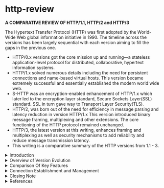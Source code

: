 # http-review
**A COMPARATIVE REVIEW OF HTTP/1.1, HTTP/2 and HTTP/3**

The Hypertext Transfer Protocol (HTTP) was first adopted by the World-Wide Web global information initiative in 1990. The timeline across the versions has been largely sequential with each version aiming to fill the gaps in the previous one.
  - HTTP/0.x versions got the core mission up and running—a stateless application-level protocol for distributed, collaborative, hypertext information systems. 
  - HTTP/1.x solved numerous details including the need for persistent connections and name-based virtual hosts. 
  This version became extremely successful and essentially established the modern world wide web. 
  - S-HTTP was an encryption-enabled enhancement of HTTP/1.x which later led to the encryption layer standard, Secure Sockets Layer(SSL) standard. SSL in turn gave way to Transport Layer Security(TLS). 
  - HTTP/2, was born out of the need for efficiency in message parsing and latency reduction in version HTTP/1.x 
  This version introduced binary message framing, multiplexing and other extensions. The core functioning of the HTTP protocol remained unchanged. 
  - HTTP/3, the latest version at this writing, enhances framing and multiplexing as well as security mechanisms to add reliability and reduce message transmission latency. 
  - This writing is a comparative summary of the HTTP versions from 1.1 - 3.

<details><summary>Introduction</summary>
  <p>

Hypertext Transfer Protocol(HTTP) is “a stateless application-level protocol for distributed, collaborative, hypertext information  systems.” [3]. This protocol enables communication of HTML data and other web resources between different user agents and servers. Through the protocol, a message sender lets a receiver know the format of data representation so as they can be able to appropriately process the exchanged web resource. The exchange occurs between a server and a client. [1]

  HTTP was designed to be a generic interface for communication on the internet without regard to types of resources being exchanged or implementation of communicating HTTP clients. Due to this intended general applicability, the protocol specification is limited to defining syntax of communication, with corresponding meaning and expected behavior. It describes the architectural elements of the communication as well as all the mechanisms of network connection management and message handling.[3]

  Key terminologies in the HTTP specification include: connection which refers to the transport layer protocol between the client and the server. The client is the initiator of the connection while the server is the other side of that communication. The request is the HTTP initiating message while the response is the HTTP reply. The resource is any piece of data identifiable by HTTP’s Uniform Resource Identifier(URI) scheme. The scheme specifies the target resource by name, location, other properties and its relationship with other resources. The user agent is the client which can be a browser or any other end-user—facing application including command shells, mobile apps and even household appliances. [2] [3]

  The data exchange model used by HTTP is referred to as a client-server model. The client sends a request to a server and the server responds with the requested web resource, with the data format—HTTP version—specified in the header. The common scenario is that a web user either types a Uniform Resource Locator(URL) into the web browser search area or clicks on a URL link and the browser who is the client translates these URLs into HTTP requests and sends them to the server. The server then responds with the requested resource after accordingly fetching its components whether they are stored in one server or distributed in several locations. [1]
	  
```
			User --url--> Client
				      Client -----HTTP Request-------> Server
								       Server <----->Data storage
				      Client <----HTTP Response--------Server
	    User <-parse & display--- Client

```
  

  The client then parses the HTTP response received which may include any web resources—such as text, images, videos, scripts. The browser also parses the formatting information present in the Cascading Style Sheets(CSS) specification for the received data, allowing it to present the information to the user in an organized format.[1]

  HTTP operates in the application layer while relying on a transport layer protocol for to build connections. Prior to HTTP/3, the transport protocol has been TCP, and has been used both in encrypted and unencrypted versions. However HTTP/3 is designed to run over UDP. 

  The communication between server and client is typically relayed between several virtual and physical components in between the two principals.[1] These intermediaries include proxies, tunnels and gateways[3]. Proxies may perform several functions including caching, authentication and content filtering[1]. Tunnels on the other hand are blind relays which do not change the message. They extend a virtual connection through a proxy. An example of tunnelling is when TLS channels confidential information through a firewall proxy[3]. 
  While tunnels relay blindly, other intermediaries are required to ensure that the protocol version in the first line of a HTTP message matches their own or otherwise revise it to match before forwarding. This allows for future messages from the receiver to be suitably encoded so that they can be correctly translated on their way back to the original sender.[3]

  HTTP version numbers have two parts: the major and the minor. The format of numbering is HTTP/major.minor. The major number indicates the protocol version which specifies the HTTP syntax of the message it accompanies and also implies what formats the sender can receive and process. The minor specifies the highest edition within that major version to which the sender conforms. This is useful for indicating the sender’s backwards compatibility within a version e.g. HTTP/1.0, HTTP/1.1. [2], [3]. 

  There have been numerous changes to HTTP since its initial version. The remainder of this writing reviews comparatively, three versions of HTTP—Versions 1.1 , 2 and 3. 
    We start off comparing the backgrounds, then the message architecture, connection establishment and management schemes, and other key properties.

  </p>
</details>

<details><summary> Overview of Version Evolution </summary>
<p>
The earliest versions of HTTP - version 0.9 - succeeded in transferring raw data across the internet but was not designed to organize such data. It was version 1.0 that organized the transferred data and added meta-data and semantics of request and response modifiers. Later version 1.1 introduced handling of hierarchical proxies, caching, connection persistence, virtual hosts and standardization of HTTP client implementation requirements to make it possible to correctly determine a client’s HTTP capability.[5]. 

HTTP/1.1 also introduced persistent connections as a default, allowing multiple request/response exchanges. It also introduced the transfer encoding header field to record any encodings applied or intended for a message during transfer[3] . This version also introduced multi-homed web servers with the requirement that clients and servers support the Host header field, report an error if the Host header field is missing from an HTTP/1.1 request and accept absolute URIs [3].

HTTP/2 was introduced mainly to improve the message transport mechanism to reduce latency, reduce protocol overhead by header compression, enable request prioritization and also support server push mechanism[ 6 ]. The protocol introduced binary framing of messages for transport, multiplexing, congestion control, flow control, parallelism, header compression and proactive response “push” by the server [7].

HTTP/2 is designed as an extension to its predecessor, so as to achieve its goals without altering the core functionality of HTTP/1.1. To avoid tampering with version 1.1, version 2 introduces a framing layer under the HTTP component but within the application layer for message formatting into frames, and for its other functions [ 7 ] . This version of HTTP is based on the SPDY protocol. Before adoption by HTTP, the SPDY protocol was designed to transport content at low latency on the web. In order to interoperate with HTTP, it was designed with two layers —the upper one to integrate with HTTP application servers, and the lower one for framing, multiplexing, compression prioritization [8].

HTTP/3  [16] is the latest version of this protocol. It was adapted from the QUIC protocol and has only recently—in 2018—been renamed to HTTP. This version builds upon HTTP/2 semantics. It improves parallelism by introducing per-stream multiplexing and flow control thereby introducing reliability to each stream separately. It also incorporates TLS 1.3 and reduces connection setup latency.[9].

The next section compares the features of the three versions HTTP/1.1, HTTP/2 and HTTP/3 in more detail.

</p>
</details>

<details><summary> Comparison Of Key Features</summary>
MESSAGE FRAMING 
<p>
  
HTTP/1.x is a plain text(ASCII) based protocol meaning its content is transferred in a human-readable format[10 ]. HTTP/1.x is therefore easy to read and interpret, which is a property suitable for early protocol development.  

In contrast, HTTP/2 is a binary protocol. Its messaging is intended to be read by a machine [11]. It was developed after HTTP/1 had become highly successful, to improve on transport latency. HTTP/2 does not tamper with the components of HTTP/1.x but rather changes the way the messages are framed for transmission[ 6 ]. 

It avoids tampering with HTTP/1 elements by introducing a framing layer that allows for the additional functions to be carried out without interfering with the HTTP elements above it or the transport layer(TCP) below it [12]. The binary formatting of HTTP/2 makes it more compact and less susceptible to error. This allows HTTP/2 messages to be parsed in one uniform method compared to its predecessor which needs multiple methods to parse a message due to extraneous elements [ 7] . 

```
+-----------------------------------------------+
 |                 Length (24)                   |
 +---------------+---------------+---------------+
 |   Type (8)    |   Flags (8)   |
 +-+-------------+---------------+-------------------------------+
 |R|                 Stream Identifier (31)                      |
 +=+=============================================================+
 |                   Frame Payload (0...)                      ...
 +---------------------------------------------------------------+
```
Figure 1: Frame Layout in HTTP/2 - [7]. 


HTTP/3 is a transport optimization protocol. It builds on the HTTP/2 framing system and also adopts the multiplexing and flow control features of its predecessor. It adds congestion control, reliability, security—moves to TLS 1.3— as well as adds per-stream multiplexing so that messages on different streams do not interfere with each other. Due to this added reliability, it runs on UDP[ 12 ] which reduces connection setup latency and also message transfer latency. One might view the per stream multiplexing over UDP as having multiple small TCP-like connections. 

One key difference between the two versions is that while HTTP/2 provides an absolute ordering of frames spanning across all streams, QUIC  does the ordering per each stream separately. QUIC uses frames in the control stream, request streams and push streams. [ 13 ].

Each QUIC frame includes a length field for payload length, type field for the frame type and a payload segment. A frame not containing exactly the expected number of octets is treated as a connection error i.e. HTTP_MALFORMED_FRAME.
	
```
  0                   1                   2                   3
    0 1 2 3 4 5 6 7 8 9 0 1 2 3 4 5 6 7 8 9 0 1 2 3 4 5 6 7 8 9 0 1
   +-+-+-+-+-+-+-+-+-+-+-+-+-+-+-+-+-+-+-+-+-+-+-+-+-+-+-+-+-+-+-+-+
   |                           Length (i)                        ...
   +-+-+-+-+-+-+-+-+-+-+-+-+-+-+-+-+-+-+-+-+-+-+-+-+-+-+-+-+-+-+-+-+
   |    Type (8 octects)   |               Frame Payload (*)     ...
   +-+-+-+-+-+-+-+-+-+-+-+-+-+-+-+-+-+-+-+-+-+-+-+-+-+-+-+-+-+-+-+-+
```
   Figure 2: HTTP/QUIC frame- [13]

</p></br>
  
HEADER FORMAT
  <p>
    Allows client and server to exchange additional information about resource involved in a connection or about the connection, or the participants. This information is contained within the header fields. In HTTP 1.1, each field in the header has a name and a value separated by a colon. Names are case insensitive. Fields may be spread over multiple lines, each additional line beginning with an SP(space) or HT. HTTP/1.x, headers are transferred in plain text format. [ 14 ]

Example formulation
	
```
	message-header = field-name ":" [ field-value ]
	field-name     = token
	field-value    = *( field-content | LWS )
	field-content  = <the OCTETs making up the field-value
			  and consisting of either *TEXT or combinations
			   of token, separators, and quoted-string>
```
Figure 3: RFC 2616[14]

There are four types of header fields in HTTP/1.1: General-header, entity-header, request header, response-header. Each of these is extensible. 

General header contains fields that apply to both request and response but not the entity. Examples: general-header examples: Cache-Control|Connection | Date| Pragma| Trailer| Transfer-Encoding | Upgrade | Via|Warning     
  
Entity-header defines entity body and are only included when the message has a body. Examples: entity-header  examples: Allow   | Content-Encoding //data type
| Content-Length //length of a message |Content-Type//data type     

HTTP/2 maintains the same header field semantics from HTTP/1.1. The only change to the HTTP/1.1 header fields is that all field names are lower case and the request line  is split into separate pseudo-header fields :method, :scheme, :authority, and :path.[ 6 ]. All requests must include exactly one valid value for these fields. There is no definition for how to carry the version identifier included in HTTP/1.1.

In preparing headers for transfer in HTTP/2, header data redundancy is reduced by compression. This helps reduce request sizes allowing multiple requests to fit in a single packet.[7] .  Compression is used to serialize a header field list into a header block--cookie header field is treated differently. The block is then divided into a sequence of octets known as header block fragments. These fragments are transmitted within the payload of HEADER, PUSH_PROMISE or CONTINUATION frames.[ 7 ]. 

The fragments of one block must be transmitted as a contiguous sequence not intervened by other frames of any type. The receiver then reassembles the block by concatenating its fragments and then decompresses it to retrieve the field list. If the receiver is unable to perform this decompression it should terminate with a COMPRESSION_ERROR. [ 7 ]
SPDY protocol where HTTP/2 came from, proposed GZIP encoding for header compression but that was abandoned when an attack named CRIME was discovered, targeting GZIP compressed HTTP headers [ 7 ] . Consequently, a special compression mechanism was created for HTTP/2. This scheme is  known as HPACK. 

The HPACK compression format uses huffman encoding and requires both client and server maintain a list of all previously seen header fields to be used as a context reference for encoding previously transmitted or duplicate values. HPACK maintains a static table with a list of common HTTP header fields that all connections will likely use, and a dynamic table initially empty then updated based on values exchanged within the given connection. The effect of this is that each request is smaller with only values not seen before being encoded, and the rest represented by substitution values. [ 6 ].
Example: 

HTTP/3 adopts most of HTTP/2 header treatments e.g. converting field names to lowercase before encoding, and the special pseudo-header fields for target URI, method of request and response status. [ 9 ]

The compression encoding scheme changes in HTTP/3 to a variant of HPACK known as QPACK. This scheme allows for avoiding head-of-line blocking induced by header compression. Head-of-line blocking is unsuitable in QUIC due to lack of frame ordering across all streams[ 15 ]. Implementations of QUIC  can restrict maximum size of the header accepted per HTTP message, violation of which is treated as an error i.e. HTTP_EXCESSIVE_LOAD.  [ 9 ]. 

QPACK allows for correct out-of-order delivery. It preserves ordering of header fields within each header field list during encoding and in turn the encoded ordering is maintained by the decoder. This variant maintains the same reference tables as in HPACK but here the table entries are addressed separately. [ 15 ].

```
  0                   1                   2                   3
    0 1 2 3 4 5 6 7 8 9 0 1 2 3 4 5 6 7 8 9 0 1 2 3 4 5 6 7 8 9 0 1
   +-+-+-+-+-+-+-+-+-+-+-+-+-+-+-+-+-+-+-+-+-+-+-+-+-+-+-+-+-+-+-+-+
   |                       Header Block (*)                      ...
   +-+-+-+-+-+-+-+-+-+-+-+-+-+-+-+-+-+-+-+-+-+-+-+-+-+-+-+-+-+-+-+-+
```
 Figure 4: HEADERS frame payload -  [17] 

HEADERS frames are only sent on request streams or push streams.
    
  </p></br>
    
MESSAGE STRUCTURE
    <p>
HTTP/1.1 Message format is as follows:
	
```
	message   = start-line
		   *( header-field CRLF )
		    CRLF //text line break
		    [ message-body ]
```


Start line: If the message is a request, then the start line is a request line. If message is a response, then the start line is a status line.
start-line  = request-line / status-line
Request line:  first line of a request message. Format:
	request-line   = method SP request-target SP HTTP-version CRLF
Status line: first line of a response message. Format:
status-line = HTTP-version SP status-code SP reason-phrase CRLF
Header Fields: are extensible i.e. unlimited new field names can be introduced. They need be registered with the IANA registry. Their order of appearance in a message does not matter and intermediaries need not understand them to forward them if they are not specifically blocked key words. Line folding is not permitted within HTTP/1.1 header fields.
Message body carries the payload 
message-body = entity-body
                    | <entity-body encoded as per Transfer-Encoding>
Message body length - If transfer-encoding is present and its value is not identity, the length is defined by the “chunked” parameter. Each chunk contains a chunk-size value in the header. Else If the content-length header is present and entity length == transfer length then the value of length is recorded in this header. This field is only used in messages that do not contain the Transfer-Encoding header field. Else if length is not specified, the self-delimiting media used to transfer it is defines its length. If there is no message, then the first empty line after the header fields marks the end of the transfer and indicates that there is no message body.

HTTP/2 maintains the HTTP/1.1 message request and response semantics but provides an alternative syntax [ 7 ] . DATA frames contain arbitrary, variable-length sequences of octets associated with a stream. Padding may be added to the data frame as a security feature to hide the message size. Data frames also contain flags and error codes to indicate the status of the stream or the data. Data frames should only be sent if the connection is either open or half closed. They are subject flow control. [16].

```
   +---------------+
    |Pad Length? (8)|
    +---------------+-----------------------------------------------+
    |                            Data (*)                         ...
    +---------------------------------------------------------------+
    |                           Padding (*)                       ...
    +---------------------------------------------------------------+
```
  Figure 5: DATA Frame Payload - [16] 



HTTP/3 messages are sent in packets. After the packet protection is removed, the payload consisting of a sequence of frames is retrieved. Packets contain at least one frame and may have multiple frames and frame types. The exceptions are: Version Negotiation, Stateless Reset, and Retry packets which do not contain frames[ 17 ]. 

```
    0                   1                   2                   3
    0 1 2 3 4 5 6 7 8 9 0 1 2 3 4 5 6 7 8 9 0 1 2 3 4 5 6 7 8 9 0 1
   +-+-+-+-+-+-+-+-+-+-+-+-+-+-+-+-+-+-+-+-+-+-+-+-+-+-+-+-+-+-+-+-+
   |                          Frame 1 (*)                        ...
   +-+-+-+-+-+-+-+-+-+-+-+-+-+-+-+-+-+-+-+-+-+-+-+-+-+-+-+-+-+-+-+-+
   |                          Frame 2 (*)                        ...
   +-+-+-+-+-+-+-+-+-+-+-+-+-+-+-+-+-+-+-+-+-+-+-+-+-+-+-+-+-+-+-+-+
                                  ...
   +-+-+-+-+-+-+-+-+-+-+-+-+-+-+-+-+-+-+-+-+-+-+-+-+-+-+-+-+-+-+-+-+
   |                          Frame N (*)                        ...
   +-+-+-+-+-+-+-+-+-+-+-+-+-+-+-+-+-+-+-+-+-+-+-+-+-+-+-+-+-+-+-+-+
```
    Figure 6: QUIC Payload - [12]

Each data frame must be part of a specific request or response and must not be received on a control stream.
	
```
    0                   1                   2                   3
    0 1 2 3 4 5 6 7 8 9 0 1 2 3 4 5 6 7 8 9 0 1 2 3 4 5 6 7 8 9 0 1
   +-+-+-+-+-+-+-+-+-+-+-+-+-+-+-+-+-+-+-+-+-+-+-+-+-+-+-+-+-+-+-+-+
   |                         Payload (*)                         ...
   +-+-+-+-+-+-+-+-+-+-+-+-+-+-+-+-+-+-+-+-+-+-+-+-+-+-+-+-+-+-+-+-+
```
    Figure 7: DATA frame payload - [12] 

Other Frame Types
PRIORITY frames can be used by a sender to advise on priority but must only be sent through the control stream. The GOAWAY frame is sent by a server to initiate a connection shutdown, after which it can stop accepting new requests and process only received ones. These frames can be used to make way for administrative actions like server maintenance. Clients do not send GOAWAY frames but rather they initiate a shutdown by stopping to make requests. Clients can send a MAX_PUSH_ID frame to limit the number of pushes from a server. To specify that unknown frame types be ignored, reserved frames can be used [12]
    
  </p></br>
      
SERVER PUSH  
    <p>
    HTTP/1.1 does not provide for server pushed responses. Introducing this provision was one of the goals of HTTP/2.

HTTP/2 allows for pre-emptive responses to be sent together with corresponding PUSH_PROMISEs(i.e. requests that correspond to the pushed response) to a client in association with a previous request received from the client.  This is used when the server knows the client will need those responses in order to fully process the response to their original request. [ 7 ] . They are sent on the same request stream used by the client for the associated client-initiated request. The receiving client must verify that pushed requests come from an authoritative server or a proxy configured for the corresponding request. Pushed requests are cacheable and are considered validated from origin server. Promised requests must be cacheable, safe and not containing a request body[ 7 ] . A client can request server push be disabled, negotiating for that separately at each hop. Unwanted promise streams should be reset by the client.

Similarly, HTTP3 also allows for server push via a push stream. A server can push a promised request header to a client via a PUSH_PROMISE frame. A push stream header is used:

```
    0                   1                   2                   3
    0 1 2 3 4 5 6 7 8 9 0 1 2 3 4 5 6 7 8 9 0 1 2 3 4 5 6 7 8 9 0 1
   +-+-+-+-+-+-+-+-+-+-+-+-+-+-+-+-+-+-+-+-+-+-+-+-+-+-+-+-+-+-+-+-+
   |Stream Type (8)|                  Push ID (i)                ...
   +-+-+-+-+-+-+-+-+-+-+-+-+-+-+-+-+-+-+-+-+-+-+-+-+-+-+-+-+-+-+-+-+

```
Figure 8: Push Stream Header - [13]
    
  </p></br>
  
  
SAMPLE EXCHANGE UNDER EACH OF THE 3 PROTOCOL VERSIONS  
  
   <p>

Example of HTTP/1.1 Message Exchange from rfc[3]:
```
For a GET request (Section 4.3.1 of [RFC7231]) on the URI "http://www.example.com/hello.txt":

   Client request:
     GET /hello.txt HTTP/1.1
     User-Agent: curl/7.16.3 libcurl/7.16.3 OpenSSL/0.9.7l zlib/1.2.3
     Host: www.example.com
     Accept-Language: en, mi

   Server response:
     HTTP/1.1 200 OK
     Date: Mon, 27 Jul 2009 12:28:53 GMT
     Server: Apache
     Last-Modified: Wed, 22 Jul 2009 19:15:56 GMT
     ETag: "34aa387-d-1568eb00"
     Accept-Ranges: bytes
     Content-Length: 51
     Vary: Accept-Encoding
     Content-Type: text/plain

     Hello World! My payload includes a trailing CRLF.
```

Example of HTTP/2 Exchange from rfc7540: [16]
```
GET REQUEST,
GET /resource HTTP/1.1           HEADERS
     Host: example.org          ==>      + END_STREAM
     Accept: image/jpeg                     + END_HEADERS
                                                              :method = GET
                                         	         :scheme = https
                                          	         :path = /resource
                                          	         host = example.org
                                         	         accept = image/jpeg

POST REQUEST
     POST /resource HTTP/1.1          HEADERS
     Host: example.org          ==>     - END_STREAM
     Content-Type: image/jpeg           - END_HEADERS
     Content-Length: 123                    :method = POST
                                                          :path = /resource
     {binary data}                                 :scheme = https

                                       	     	    CONTINUATION
                                      		      + END_HEADERS
                                         	       	     content-type = image/jpeg
                                         	     	     host = example.org
                                           	     	      content-length = 123

                                     	    DATA
                                     	       + END_STREAM
                                    	      {binary data}

```

Example of HTTP/3 Handshake: [12]	
```

   Client                                     	           Server

   Initial[0]: CRYPTO[CH] ->

                                    Initial[0]: CRYPTO[SH] ACK[0]
                          Handshake[0]: CRYPTO[EE, CERT, CV, FIN]
                                    <- 1-RTT[0]: STREAM[1, "..."]

   Initial[1]: ACK[0]
   Handshake[0]: CRYPTO[FIN], ACK[0]
   1-RTT[0]: STREAM[0, "..."], ACK[0] ->

                              1-RTT[1]: STREAM[55, "..."], ACK[0]
                                          <- Handshake[1]: ACK[0]

         Example of 1-RTT Handshake
```

After each of these handshakes, packets can be exchanged.
    
  </p>  
</details>

<details><summary>Connection Establishment and Management</summary>
UNDERLYING PROTOCOLS
  <p>
HTTP/1.1 runs over TCP.  The "http" URI scheme indicates a default connection of TCP over IP at port 80. These defaults can be configured to allow use of a proxy through a different connection, protocol or port[3]. The “https” scheme is used for secure connections running over transport layer security at port 443.


HTTP/2 also runs on the application layer over TCP. The client initiates the TCP connection. The same URI schemes are used as in HTTP/1.1. The protocol has two identifiers: identifier string “h2” indicates the use of TLS while the string "h2c" identifies the protocol where HTTP/2 is run over cleartext TCP i.e. no TLS.[ 7 ] 

HTTP/3 runs over UDP. Endpoints exchange packets over UDP datagrams. Additionally, QUIC packets except Version Negotiation and Retry packets use authenticated encryption with additional data (AEAD)[ 17 ]. This means security is built in at packet level, making TLS redundant.
    </p></br>
  
CONNECTION, MANAGEMENT & PERSISTENCE 
    <p>     
HTTP 1.1 connection setup is determined by each client based on target resource, proxy configuration and connection establishment. The server’s response uses the same connection chain established by the client. 

The process involves: Identifying a target resource based on URI. Then the client checks if a connection establishment is necessary to fulfil the request e.g. the response is not in cache or in local storage. If necessary, the client will establish the inbound connection. Connections are established on transport- or session-layer protocols and each connection creates one transport link. 

There are no request identifiers in HTTP so the response receive order is used to associate responses to requests. If a client has multiple requests, it is required to maintain a list of outstanding requests in the order sent and associate each nest response to the next unfinalized request.

The via header field is used to indicate the presence of intermediaries with each getting its own value entry. A proxy may transform messages unless a no-transform cache-control directive is included. In that case if the message must be transformed then a warn-code (214) must be added to the header.

HTTP/1.1 must support persistent connections by default,  and use the "close" connection option to signal when a  connection will not persist after the current exchange. A recipient determines the connection status based on the protocol version  of the most recently received message or the connection header field if available.[3]

If a connection closes prematurely, a client can open a new one and automatically retransmit aborted requests. However, if an automatic retry fails, it should not be retried automatically.

When a sender wants to close the connection, they should use the “close connection” option in the connection header field. No further requests should be sent or received and processed on that connection [3]. If the server wants to close the connection, it should do so in stages i.e. first send the “close” connection option and then initiate the close after to give the client a chance to read the last response with the close option. The server waits for a corresponding close from the client before fully shutting down. The CONNECT method is used to turn an entire connection into a tunnel to a remote host.

In HTTP2 the client initiates the TCP connection. The CONNECT method is used to establish a tunnel-- TLS session -- over a single HTTP/2 stream to a remote host for use with HTTPS [ 7 ].

In HTTP/3 a client initiates a bidirectional QUIC stream and sends a request on it. The server responds on the same stream. The pseudo-method CONNECT is used as in HTTP/2 i.e. to establish a tunnel-- TLS session -- over a single HTTP/2 stream to a remote host for use with HTTPS [ 4 ]. 

A proxy can establish a TCP connection to the server identified in the ":authority" pseudo-  header field to mediate between a TCP server and a QUIC client, mapping between HTTP data and QUIC frames. Either server or client can close the TCP connection. Requests can be prioritized by marking a stream as dependent on another, making that other the parent and allowing it to receive priority on resources. [16]

The QUIC connection can be used for many requests and responses without closing it. To maintain a connection,  clients are expected to use QUIC PING frames to keep it    open. The connection closes if each endpoint declares an idle timeout. It can also be closed by either endpoint stopping usage of the connection and letting it close. This is typically what the client does. The server closes the connection by sending a GOAWAY message to initiate a graceful shutdown. If an application closes, that can also close the QUIC connection by transmitting QUIC APPLICATION_CLOSE frame which contains an error code to inform the peer of the application close. The QUIC transport layer can also indicate to the application layer that the connection is terminated e.g. due to any of the above reasons or to a transport - level error. [ 13 ]
</p></br>

MESSAGE CONCURRENCY & STREAMS
    <p>     
HTTP 1.1 has no request identifiers so response receive order is used to associate responses to requests. If a client has multiple requests, it is required to maintain a list of outstanding requests in the order sent and associate each next response to the next unfinalized request. [ 3 ].

A client with persistent connections may pipeline requests and process them in parallel but must send responses in the order received.[ 4 ]. A client is not limited on the maximum number of simultaneous connections in HTTP/1.1 but is encouraged to minimize them due to problems such as congestion.

HTTP/2 limits concurrently active streams in the SETTINGS_MAX_CONCURRENT_STREAMS parameter of the settings stream. Both  "open" and "half-closed" streams count toward the maximum. Streams in “reserved” state to not count. Each endpoint advertises its maximum.

HTTP 3 streams in QUIC can be created by sending data and either endpoint can create multiple concurrent streams and interleave them with each other. An arbitrary number of streams can be run concurrently. Each endpoint can use its maximum stream ID to limit concurrent streams for the given connection and include it in the settings sent to the peer. The peer stays under the specified limit unless it is incremented.[17]

</p></br>

STREAMS, MULTIPLEXING & FLOW CONTROL   
    <p>     
HTTP 1.1 does not provide multiplexing or flow control. The server allows the underlying protocol’s flow control mechanism to resolve any overloads.[ 3 ]

HTTP2 provides flow control to manage resource constraints to ensure that streams on the same connection do not interfere with each other. Flow control is also provided for individual streams.[7] . Flow control is connection specific, based on window size updates, is directional with the receiver being in charge of the connection, starts with an initial value of  65,535 octets both for new streams and the overall connection, only data frames managed by flow control, cannot be disabled, and implementations can choose any algorithm for flow control. [ 7 ] . 

A client can assign priority for a new stream via the HEADERS frame and can update it later using a PRIORITY frame. A stream is defined as “A "stream" is an independent, bidirectional sequence of frames exchanged between the client and server within an HTTP/2 connection.”- [ 7 ] . Several streams can be open concurrently and frames from multiple streams can be interleaved by the endpoints. Streams can be unilateral or shared and can be closed by either side. Each stream has an integer identifiers assigned by the initiator. Frame send order determines receive order. 

In HTTP/3, after a connection is established the settings frame is sent by each endpoint as the initial frame of their respective control stream. After this the server may begin processing request streams and sending responses.[12]. 

QUIC guarantees in-order delivery within each stream but not across streams. Data is frames onto QUIC stream frames below the framing layer and then buffered and ordered by the transport layer receiving them. Streams can be unidirectional or bidirectional initiated by either server or client. Each side initiates a control stream at the start of the session and sends its settings frame on it as the first frame [12]. The QUIC layer does the stream management of any HTTP headers and data sent via QUIC. There are other specialized stream types e.g. push streams and reserved streams.

</p></br>

  
AUTHENTICATION AND SECURITY
    <p>     
In HTTP/1.1, the message including all its headers are transferred in cleartext. This prompted the development of a security mechanism to protect the HTTP message. This began with the development of Secure-HTTP which authenticated the client and worked at the application layer[19]. S-HTTP involved encrypting the message with both the sender’s and the receiver’s keying material and adding the information about transformations into the header. Later, SHTTP gave way to SSL[20] which is a transport layer security protocol that authenticates the server. SSL preceded the current standard which is TLS. 

Security concerns in HTTP/1.1 include[4]:
- Attacks Based on File and Path Names
- Attacks Based on Command, Code, or Query Injection
- Disclosure of Personal Information
- Disclosure of Sensitive Information in URIs
- Disclosure of Fragment after Redirects
- Disclosure of Product Information
- Browser Fingerprinting
	
	
HTTP/2 similarly runs over TLS Security while HTTP/3 implements encryption security features at the packet level, making TLS redundant [18].

</p></br>

  
CROSS_VERSION COMPATIBILITY
    <p>     
HTTP/1.1 is backward compatible with HTTP/0.9, 1.0. It can recognize the request line and any valid request, as well as respond appropriately with a message in the same version used by the client. It can also recognize the status line in HTTP/1.0 responses.  [14]

HTTP/2 is fully compatible with HTTP/1.1, which is important because HTTP/1.x is highly successful and is implemented in most of the existing web. HTTP/2 is designed to introduce the framing and multiplexing features while leaving the semantics and core components -- such as methods, status codes, URI’s - of the previous version intact. It does so by creating a new layer beneath HTTP in the application layer and above the transport layer for the binary framing mechanism[ 6 ] .

Similar to HTTP/2, HTTP/3 is compatible with previous versions. It operates between the frame layer and the transport layer and does not interfere with the core of HTTP. 

</p>
  
</details>

<details><summary>Closing Note</summary>
<p>
           
There are several other features not covered in this comparative review including feature extensibility details, Error Handling, Browser and Client Adoption. The three protocol versions work together, each improving upon the previous version while leaving the core functioning intact.

</p>
</details>

<details><summary>References</summary>
1. https://developer.mozilla.org/en-US/docs/Web/HTTP/Overview </br>
2. https://www.w3.org/Protocols/HTTP/1.0/spec.html#Purpose </br>
3. https://tools.ietf.org/html/rfc7230 </br>
4. https://tools.ietf.org/html/rfc7231 </br>
5. https://tools.ietf.org/html/rfc1945 </br>
6. https://hpbn.co/http2/ </br>
7. https://http2.github.io/ </br>
8. https://tools.ietf.org/html/draft-mbelshe-httpbis-spdy-00 </br>
9. https://quicwg.org/base-drafts/draft-ietf-quic-http.html </br>
10. https://en.wikipedia.org/wiki/Text-based_protocol </br>
11. https://en.wikipedia.org/wiki/Binary_protocol </br>
12. https://tools.ietf.org/html/draft-ietf-quic-http-16#page-4 </br>
13. https://tools.ietf.org/html/draft-ietf-quic-http-16#page-10 </br>
14. https://www.w3.org/Protocols/rfc2616/rfc2616-sec4.html#sec4.4 </br>
15. https://tools.ietf.org/html/draft-ietf-quic-qpack-03 </br>
16. https://tools.ietf.org/html/rfc7540 </br>
17. https://tools.ietf.org/html/draft-ietf-quic-transport-16  </br>
18. https://tools.ietf.org/html/draft-ietf-quic-transport-16#ref-QUIC-TLS </br>
19. https://www.ietf.org/rfc/rfc2660.txt </br>
20. https://www.pcmag.com/encyclopedia/term/51302/shttp </br>
  
  -- the end --
</p>
</details>
